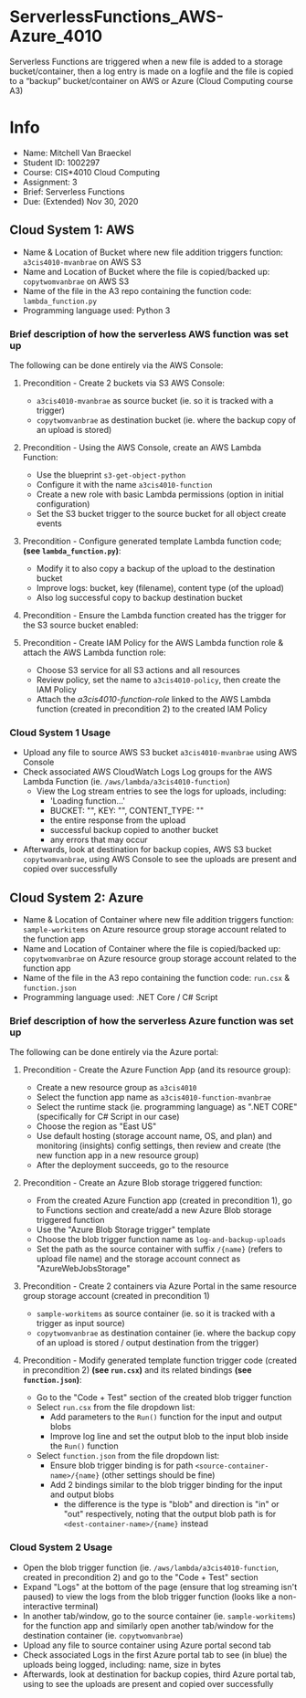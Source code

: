 # ServerlessFunctions_AWS-Azure_4010
Serverless Functions are triggered when a new file is added to a storage bucket/container, then a log entry is made on a logfile and the file is copied to a “backup” bucket/container on AWS or Azure (Cloud Computing course A3)

# Info

- Name: Mitchell Van Braeckel
- Student ID: 1002297
- Course: CIS*4010 Cloud Computing
- Assignment: 3
- Brief: Serverless Functions
- Due: (Extended) Nov 30, 2020

## Cloud System 1: AWS

- Name & Location of Bucket where new file addition triggers function: `a3cis4010-mvanbrae` on AWS S3
- Name and Location of Bucket where the file is copied/backed up: `copytwomvanbrae` on AWS S3
- Name of the file in the A3 repo containing the function code: `lambda_function.py`
- Programming language used: Python 3

### Brief description of how the serverless AWS function was set up

The following can be done entirely via the AWS Console:

1. Precondition - Create 2 buckets via S3 AWS Console:

   - `a3cis4010-mvanbrae` as source bucket (ie. so it is tracked with a trigger)
   - `copytwomvanbrae` as destination bucket (ie. where the backup copy of an upload is stored)

2. Precondition - Using the AWS Console, create an AWS Lambda Function:

   - Use the blueprint `s3-get-object-python`
   - Configure it with the name `a3cis4010-function`
   - Create a new role with basic Lambda permissions (option in initial configuration)
   - Set the S3 bucket trigger to the source bucket for all object create events

3. Precondition - Configure generated template Lambda function code; **(see `lambda_function.py`)**:

   - Modify it to also copy a backup of the upload to the destination bucket
   - Improve logs: bucket, key (filename), content type (of the upload)
   - Also log successful copy to backup destination bucket

4. Precondition - Ensure the Lambda function created has the trigger for the S3 source bucket enabled:

5. Precondition - Create IAM Policy for the AWS Lambda function role & attach the AWS Lambda function role:

   - Choose S3 service for all S3 actions and all resources
   - Review policy, set the name to `a3cis4010-policy`, then create the IAM Policy
   - Attach the *a3cis4010-function-role* linked to the AWS Lambda function (created in precondition 2) to the created IAM Policy

### Cloud System 1 Usage

- Upload any file to source AWS S3 bucket `a3cis4010-mvanbrae` using AWS Console
- Check associated AWS CloudWatch Logs Log groups for the AWS Lambda Function (ie. `/aws/lambda/a3cis4010-function`)
  - View the Log stream entries to see the logs for uploads, including:
    - 'Loading function...'
    - BUCKET: "", KEY: "", CONTENT_TYPE: ""
    - the entire response from the upload
    - successful backup copied to another bucket
    - any errors that may occur
- Afterwards, look at destination for backup copies, AWS S3 bucket `copytwomvanbrae`, using AWS Console to see the uploads are present and copied over successfully

## Cloud System 2: Azure

- Name & Location of Container where new file addition triggers function: `sample-workitems` on Azure resource group storage account related to the function app
- Name and Location of Container where the file is copied/backed up: `copytwomvanbrae` on Azure resource group storage account related to the function app
- Name of the file in the A3 repo containing the function code: `run.csx` & `function.json`
- Programming language used: .NET Core / C# Script

### Brief description of how the serverless Azure function was set up

The following can be done entirely via the Azure portal:

1. Precondition - Create the Azure Function App (and its resource group):

   - Create a new resource group as `a3cis4010`
   - Select the function app name as `a3cis4010-function-mvanbrae`
   - Select the runtime stack (ie. programming language) as ".NET CORE" (specifically for C# Script in our case)
   - Choose the region as "East US"
   - Use default hosting (storage account name, OS, and plan) and monitoring (insights) config settings, then review and create (the new function app in a new resource group)
   - After the deployment succeeds, go to the resource

2. Precondition - Create an Azure Blob storage triggered function:

   - From the created Azure Function app (created in precondition 1), go to Functions section and create/add a new Azure Blob storage triggered function
   - Use the "Azure Blob Storage trigger" template
   - Choose the blob trigger function name as `log-and-backup-uploads`
   - Set the path as the source container with suffix `/{name}` (refers to upload file name) and the storage account connect as "AzureWebJobsStorage"

3. Precondition - Create 2 containers via Azure Portal in the same resource group storage account (created in precondition 1)

   - `sample-workitems` as source container (ie. so it is tracked with a trigger as input source)
   - `copytwomvanbrae` as destination container (ie. where the backup copy of an upload is stored / output destination from the trigger)

4. Precondition - Modify generated template function trigger code (created in precondition 2) **(see `run.csx`)** and its related bindings **(see `function.json`)**:

   - Go to the "Code + Test" section of the created blob trigger function
   - Select `run.csx` from the file dropdown list:
     - Add parameters to the `Run()` function for the input and output blobs
     - Improve log line and set the output blob to the input blob inside the `Run()` function
   - Select `function.json` from the file dropdown list:
     - Ensure blob trigger binding is for path `<source-container-name>/{name}` (other settings should be fine)
     - Add 2 bindings similar to the blob trigger binding for the input and output blobs
       - the difference is the type is "blob" and direction is "in" or "out" respectively, noting that the output blob path is for `<dest-container-name>/{name}` instead

### Cloud System 2 Usage

- Open the blob trigger function (ie. `/aws/lambda/a3cis4010-function`, created in precondition 2) and go to the "Code + Test" section
- Expand "Logs" at the bottom of the page (ensure that log streaming isn't paused) to view the logs from the blob trigger function (looks like a non-interactive terminal)
- In another tab/window, go to the source container (ie. `sample-workitems`) for the function app and similarly open another tab/window for the destination container (ie. `copytwomvanbrae`)
- Upload any file to source container using Azure portal second tab
- Check associated Logs in the first Azure portal tab to see (in blue) the uploads being logged, including: name, size in bytes
- Afterwards, look at destination for backup copies, third Azure portal tab, using to see the uploads are present and copied over successfully
